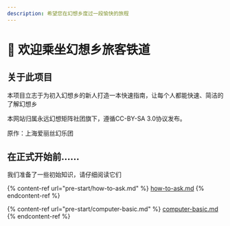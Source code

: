 ```yaml
---
description: 希望您在幻想乡度过一段愉快的旅程
---
```


# 🚋 欢迎乘坐幻想乡旅客铁道

## 关于此项目

本项目立志于为初入幻想乡的新人打造一本快速指南，让每个人都能快速、简洁的了解幻想乡

本网站归属永远幻想矩阵社团旗下，遵循CC-BY-SA 3.0协议发布。

原作：上海爱丽丝幻乐团

## 在正式开始前……

我们准备了一些初始知识，请仔细阅读它们

{% content-ref url="pre-start/how-to-ask.md" %}
[how-to-ask.md](pre-start/how-to-ask.md)
{% endcontent-ref %}

{% content-ref url="pre-start/computer-basic.md" %}
[computer-basic.md](pre-start/computer-basic.md)
{% endcontent-ref %}
